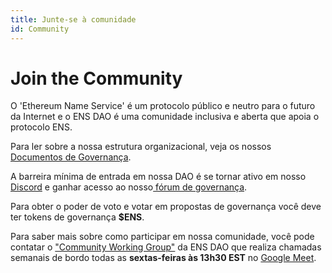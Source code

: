 ```yaml
---
title: Junte-se à comunidade
id: Community
---
```


# Join the Community

O 'Ethereum Name Service' é um protocolo público e neutro para o futuro da Internet e o ENS DAO é uma comunidade inclusiva e aberta que apoia o protocolo ENS.

Para ler sobre a nossa estrutura organizacional, veja os nossos [Documentos de Governança](https://docs.ens.domains/v/governance/).

A barreira mínima de entrada em nossa DAO é se tornar ativo em nosso [Discord](https://chat.ens.domains) e ganhar acesso ao nosso[ fórum de governança](https://discuss.ens.domains).

Para obter o poder de voto e votar em propostas de governança você deve ter tokens de governança **$ENS**.

Para saber mais sobre como participar em nossa comunidade, você pode contatar o ["Community Working Group"](https://discuss.ens.domains/t/community-working-group-dashboard/11031) da ENS DAO que realiza chamadas semanais de bordo todas as **sextas-feiras às 13h30 EST** no [Google Meet](https://meet.google.com/gvg-bkdk-xaa).
